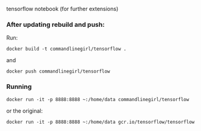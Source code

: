tensorflow notebook (for further extensions)

### After updating rebuild and push:

Run:

`docker build -t commandlinegirl/tensorflow .`

and

`docker push commandlinegirl/tensorflow`

### Running

`docker run -it -p 8888:8888 ~:/home/data commandlinegirl/tensorflow`

or the original:

`docker run -it -p 8888:8888 ~:/home/data gcr.io/tensorflow/tensorflow`
